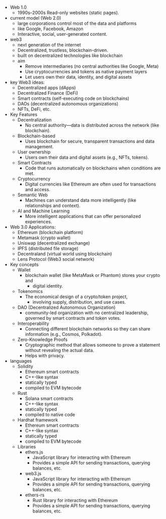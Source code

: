 - Web 1.0	
  - 1990s–2000s	Read-only websites (static pages).
- current model (Web 2.0)
  - large corporations control most of the data and platforms 
  - like Google, Facebook, Amazon
  - Interactive, social, user-generated content.
- web3
  - next generation of the internet 
  - Decentralized, trustless, blockchain-driven.
  - built on decentralized technologies like blockchain
  - aim
    - Remove intermediaries (no central authorities like Google, Meta)
    - Use cryptocurrencies and tokens as native payment layers
    - Let users own their data, identity, and digital assets 
- key Web3 ideas:
  - Decentralized apps (dApps)
  - Decentralized Finance (DeFi)
  - Smart contracts (self-executing code on blockchains)
  - DAOs (decentralized autonomous organizations)
  - NFTs, DeFi, etc.
- Key Features
  - Decentralization
    - No central authority—data is distributed across the network (like blockchain).
  - Blockchain-based
    - Uses blockchain for secure, transparent transactions and data management.
  - User ownership
    - Users own their data and digital assets (e.g., NFTs, tokens).
  - Smart Contracts
    - Code that runs automatically on blockchains when conditions are met.
  - Cryptocurrency
    - Digital currencies like Ethereum are often used for transactions and access.
  - Semantic Web
    - Machines can understand data more intelligently (like relationships and context).
  - AI and Machine Learning
    - More intelligent applications that can offer personalized experiences.
- Web 3.0 Applications:
  - Ethereum (blockchain platform)
  - Metamask (crypto wallet)
  - Uniswap (decentralized exchange)
  - IPFS (distributed file storage)
  - Decentraland (virtual world using blockchain)
  - Lens Protocol (Web3 social network)
- Key concepts
  - Wallet	
    - blockchain wallet (like MetaMask or Phantom) stores your crypto and 
      - digital identity.
  - Tokenomics
    - The economical design of a crypto/token project, 
      - involving supply, distribution, and use cases.
  - DAO (Decentralized Autonomous Organization)
    - community-led organization with no centralized leadership, governed by smart contracts and token votes.
  - Interoperability	
    - Connecting different blockchain networks so they can share information (e.g., Cosmos, Polkadot). 
  - Zero-Knowledge Proofs
    - Cryptographic method that allows someone to prove a statement without revealing the actual data. 
    - Helps with privacy.
- languages
  - Solidity
    - Ethereum smart contracts
    - C++-like syntax
    - statically typed
    - compiled to EVM bytecode
  - Rust
    - Solana smart contracts
    - C++-like syntax
    - statically typed
    - compiled to native code
  - Hardhat framework
    - Ethereum smart contracts
    - C++-like syntax
    - statically typed
    - compiled to EVM bytecode
  - Libraries
    - ethers.js
      - JavaScript library for interacting with Ethereum
      - Provides a simple API for sending transactions, querying balances, etc.
    - web3.js
      - JavaScript library for interacting with Ethereum
      - Provides a simple API for sending transactions, querying balances, etc.
    - ethers-rs
      - Rust library for interacting with Ethereum
      - Provides a simple API for sending transactions, querying balances, etc.

